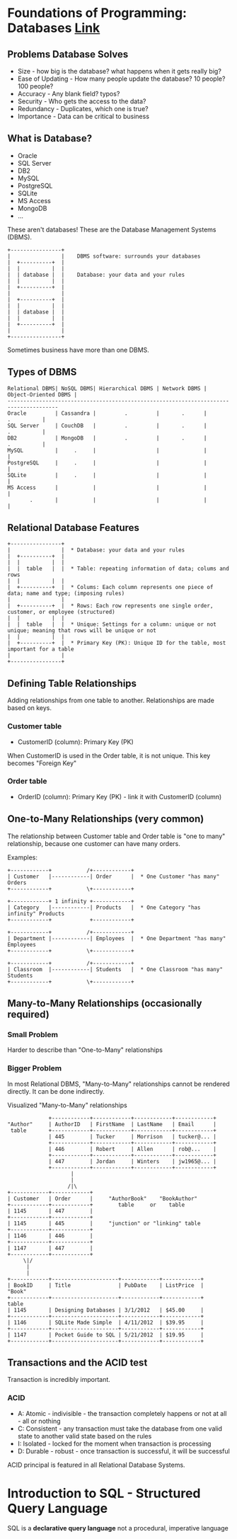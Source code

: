 # Foundations of Programming: Databases [Link](https://www.youtube.com/playlist?list=PLnxBrInqFEs7DqOUljmVlgZ_xRRSsyesu)

## Problems Database Solves

* Size - how big is the database? what happens when it gets really big?
* Ease of Updating - How many people update the database? 10 people? 100 people?
* Accuracy - Any blank field? typos?
* Security - Who gets the access to the data?
* Redundancy - Duplicates, which one is true?
* Importance - Data can be critical to business

## What is Database?

* Oracle
* SQL Server
* DB2
* MySQL
* PostgreSQL
* SQLite
* MS Access
* MongoDB
* ...

These aren't databases! These are the Database Management Systems (DBMS).

```
+----------------+
|                |    DBMS software: surrounds your databases
|  +----------+  |
|  |          |  |
|  | database |  |    Database: your data and your rules
|  |          |  |
|  +----------+  |
|                |
|  +----------+  |
|  |          |  |
|  | database |  |
|  |          |  |
|  +----------+  |
|                |
+----------------+
```

Sometimes business have more than one DBMS.

## Types of DBMS


```
Relational DBMS| NoSQL DBMS| Hierarchical DBMS | Network DBMS | Object-Oriented DBMS |
--------------------------------------------------------------------------------------
Oracle         | Cassandra |         .         |       .      |           .          |
SQL Server     | CouchDB   |         .         |       .      |           .          |
DB2            | MongoDB   |         .         |       .      |           .          |
MySQL          |     .     |                   |              |                      |
PostgreSQL     |     .     |                   |              |                      |
SQLite         |     .     |                   |              |                      |
MS Access      |           |                   |              |                      |
       .       |           |                   |              |                      |

``` 

## Relational Database Features

```
+----------------+
|                |  * Database: your data and your rules
|  +----------+  |
|  |          |  |
|  |  table   |  |  * Table: repeating information of data; colums and rows 
|  |          |  |
|  +----------+  |  * Colums: Each column represents one piece of data; name and type; (imposing rules)
|                |
|  +----------+  |  * Rows: Each row represents one single order, customer, or employee (structured)
|  |          |  |
|  |  table   |  |  * Unique: Settings for a column: unique or not unique; meaning that rows will be unique or not
|  |          |  |
|  +----------+  |  * Primary Key (PK): Unique ID for the table, most important for a table 
|                |
+----------------+
```

## Defining Table Relationships

Adding relationships from one table to another. Relationships are made based on keys.

### Customer table

* CustomerID (column): Primary Key (PK)

When CustomerID is used in the Order table, it is not unique. This key becomes "Foreign Key"

### Order table

* OrderID (column): Primary Key (PK) - link it with CustomerID (column)


## One-to-Many Relationships (very common)

The relationship between Customer table and Order table is "one to many" relationship, because one customer can have many orders.

Examples:

```
+------------+           /+------------+
| Customer   |------------| Order      |  * One Customer "has many" Orders
+------------+           \+------------+

+------------+ 1 infinity +------------+
| Category   |------------| Products   |  * One Category "has infinity" Products
+------------+            +------------+

+------------+           /+------------+
| Department |------------| Employees  |  * One Department "has many" Employees
+------------+           \+------------+

+------------+           /+------------+
| Classroom  |------------| Students   |  * One Classroom "has many" Students
+------------+           \+------------+
```

## Many-to-Many Relationships (occasionally required)

### Small Problem

Harder to describe than "One-to-Many" relationships

### Bigger Problem

In most Relational DBMS, "Many-to-Many" relationships cannot be rendered directly. It can be done indirectly.

Visualized "Many-to-Many" relationships

```
             +------------+------------+------------+------------+
"Author"     | AuthorID   | FirstName  | LastName   | Email      |
 table       +------------+------------+------------+------------+
             | 445        | Tucker     | Morrison   | tucker@... |
             +------------+------------+------------+------------+
             | 446        | Robert     | Allen      | rob@...    |
             +------------+------------+------------+------------+
             | 447        | Jordan     | Winters    | jw1965@... |
             +------------+------------+------------+------------+
                    |
                    |
                   /|\
+------------+------------+
| Customer   | Order      |     "AuthorBook"    "BookAuthor"
+------------+------------+        table     or    table
| 1145       | 447        |
+------------+------------+
| 1145       | 445        |     "junction" or "linking" table
+------------+------------+
| 1146       | 446        |
+------------+------------+
| 1147       | 447        |
+------------+------------+
     \|/
      |
      |
+------------+---------------------+------------+------------+
| BookID     | Title               | PubDate    | ListPrice  |     "Book"
+------------+---------------------+------------+------------+      table
| 1145       | Designing Databases | 3/1/2012   | $45.00     |
+------------+---------------------+------------+------------+
| 1146       | SQLite Made Simple  | 4/11/2012  | $39.95     |
+------------+---------------------+------------+------------+
| 1147       | Pocket Guide to SQL | 5/21/2012  | $19.95     |
+------------+---------------------+------------+------------+
```
## Transactions and the ACID test

Transaction is incredibly important.

### ACID

* A: Atomic - indivisible - the transaction completely happens or not at all - all or nothing
* C: Consistent - any transaction must take the database from one valid state to another valid state based on the rules 
* I: Isolated - locked for the moment when transaction is processing
* D: Durable - robust - once transaction is successful, it will be successful

ACID principal is featured in all Relational Database Systems.

# Introduction to SQL - Structured Query Language

SQL is a **declarative query language**
not a procedural, imperative language
